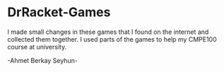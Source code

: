 # DrRacket-Games
I made small changes in these games that I found on the internet and collected them together. I used parts of the games to help my CMPE100 course at university.

-Ahmet Berkay Seyhun-
